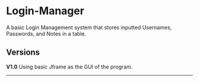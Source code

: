 # Login-Manager
A basic Login Management system that stores inputted Usernames, Passwords, and Notes in a table.
## Versions
**V1.0**
Using basic Jframe as the GUI of the program.


-----
